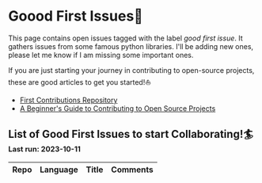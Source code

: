 # Goood First Issues:palm_tree:

This page contains open issues tagged with the label *good first issue*. It gathers issues from some famous python libraries. I'll be adding new ones, please let me know if I am missing some important ones.

If you are just starting your journey in contributing to open-source projects, these are good articles to get you started!:sailboat:

* [First Contributions Repository](https://github.com/firstcontributions/first-contributions)
* [A Beginner's Guide to Contributing to Open Source Projects](https://blog.ossph.org/a-beginners-guide-to-contributing-to-open-source-projects/)

## List of Good First Issues to start Collaborating!:surfer:<sub><sub>Last run: 2023-10-11</sub></sub>

| Repo | Language | Title | Comments |
| --- | --- | --- | --- |
